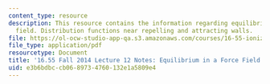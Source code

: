 ```yaml
---
content_type: resource
description: This resource contains the information regarding equilibrium in a force
  field. Distribution functions near repelling and attracting walls.
file: https://ol-ocw-studio-app-qa.s3.amazonaws.com/courses/16-55-ionized-gases-fall-2014/e3b6bdbccb0689734760132e1a5809e4_MIT16_55F14_Lecture12.pdf
file_type: application/pdf
resourcetype: Document
title: '16.55 Fall 2014 Lecture 12 Notes: Equilibrium in a Force Field'
uid: e3b6bdbc-cb06-8973-4760-132e1a5809e4
---
```

